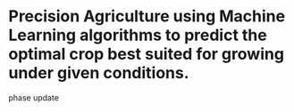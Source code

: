 # Precision Agriculture using Machine Learning algorithms to predict the optimal crop best suited for growing under given conditions. 

phase update 
